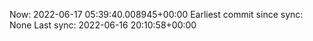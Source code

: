Now: 2022-06-17 05:39:40.008945+00:00 Earliest commit since sync: None Last sync: 2022-06-16 20:10:58+00:00
